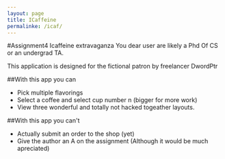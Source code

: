 ```yaml
---
layout: page
title: ICaffeine
permalinke: /icaf/
---
```


#Assignment4 Icaffeine extravaganza
You dear user are likely a Phd Of CS or an undergrad TA.

This application is designed for the fictional patron by freelancer DwordPtr

##With this app you can
 * Pick multiple flavorings
 * Select a coffee and select cup number n (bigger for more work)
 * View three wonderful and totally not hacked togeather layouts.

##With this app you can't
 * Actually submit an order to the shop (yet)
 * Give the author an A on the assignment (Although it would be much apreciated)

